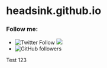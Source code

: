 # headsink.github.io
### Follow me:
- ![Twitter Follow](https://img.shields.io/twitter/follow/headsink?style=social) ![](https://img.shields.io/badge/Twitter-1DA1F2?style=for-the-badge&logo=twitter&logoColor=white)
- ![GitHub followers](https://img.shields.io/github/followers/headsink?style=social)

Test 123
